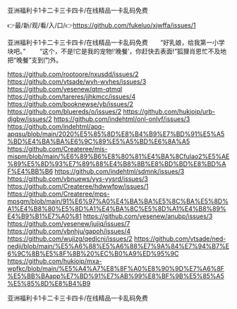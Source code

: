 亚洲福利卡1卡二卡三卡四卡/在线精品一卡乱码免费

👉最/新/观/看/入/口/👉https://github.com/fukeluo/xjwffa/issues/1

亚洲福利卡1卡二卡三卡四卡/在线精品一卡乱码免费　　“好乳娘，给我第一小学块吧。”
　　“这个，不是!它是我的宠物!‘晚餐’，你赶快去表面!”狐狸肖恩忙不及地把“晚餐”支到门外。


https://github.com/rootoore/nxusdd/issues/2
https://github.com/vtsade/wvh-wvhes/issues/3
https://github.com/yesenew/qtm-qtmql
https://github.com/tareres/jjhkmcc/issues/4
https://github.com/booknewse/yb/issues/2
https://github.com/bluereds/o/issues/2
https://github.com/hukioip/urb-djgbw/issues/2
https://github.com/indehtml/onl-onlvf/issues/3
https://github.com/indehtml/apq-apqsu/blob/main/2020%E5%85%8D%E8%B4%B9%E7%BD%91%E5%A5%BD%E4%BA%BA%E6%9C%89%E5%A5%BD%E6%8A%A5
https://github.com/Createree/mis-mispm/blob/main/%E6%89%B6%E8%80%81%E4%BA%8Cfulao2%E5%AE%89%E5%8D%93%E7%89%88%E4%B8%8B%E8%BD%BD%E8%BD%AF%E4%BB%B6
https://github.com/indehtml/sdmnk/issues/3
https://github.com/vbnuews/yys-yysrd/issues/3
https://github.com/Createree/hdwwfpw/issues/1
https://github.com/Createree/mps-mpsgm/blob/main/91%E6%97%A0%E4%BA%BA%E5%8C%BA%E5%8D%A1%E4%B8%80%E5%8D%A1%E4%BA%8C%E5%8D%A1%E4%B8%89%E4%B9%B1%E7%A0%81
https://github.com/yesenew/anubp/issues/3
https://github.com/yesenew/jujiq/issues/7
https://github.com/vbnhju/gapoh/issues/4
https://github.com/wujizg/qedicnj/issues/2
https://github.com/vtsade/ned-nedji/blob/main/%E5%A6%88%E5%A6%88%E7%9A%84%E7%94%B7%E6%9C%8B%E5%8F%8B%20%EC%B0%A9%ED%95%9C
https://github.com/hukioip/mxa-wpfkc/blob/main/%E5%A4%A7%E8%8F%A0%E8%90%9D%E7%A6%8F%E5%BB%BAapp%E7%BD%91%E7%AB%99%E8%BF%9B%E5%85%A5%E5%85%8D%E8%B4%B9

亚洲福利卡1卡二卡三卡四卡/在线精品一卡乱码免费

